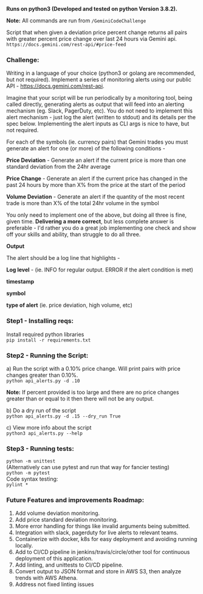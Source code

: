 **Runs on python3 (Developed and tested on python Version 3.8.2).**

**Note:** All commands are run from `/GeminiCodeChallenge`

Script that when given a deviation price percent change returns all pairs with 
greater percent price change over last 24 hours via Gemini api. \
`https://docs.gemini.com/rest-api/#price-feed`

### Challenge:
Writing in a language of your choice (python3 or golang are recommended, but not required).
Implement a series of monitoring alerts using our public API - https://docs.gemini.com/rest-api.

Imagine that your script will be run periodically by a monitoring tool, being called directly,
generating alerts as output that will feed into an alerting mechanism (eg. Slack, PagerDuty, etc).
You do not need to implement this alert mechanism - just log the alert (written to stdout) and its
details per the spec below. Implementing the alert inputs as CLI args is nice to have, but not
required.

For each of the symbols (ie. currency pairs) that Gemini trades you must generate an alert for one (or more) of the following conditions -

**Price Deviation** - Generate an alert if the current price is more than one standard deviation from the 24hr average

**Price Change** - Generate an alert if the current price has changed in the past 24 hours by more than X% from the price at the start of the period

**Volume Deviation** - Generate an alert if the quantity of the most recent trade is more than X% of the total 24hr volume in the symbol

You only need to implement one of the above, but doing all three is fine, given time.
**Delivering a more correct**, but less complete answer is preferable - I'd rather you do a great job implementing one check and show off your skills 
and ability, than struggle to do all three.

**Output**

The alert should be a log line that highlights -

**Log level** - (ie. INFO for regular output. ERROR if the alert condition is met)

**timestamp**

**symbol**

**type of alert** (ie. price deviation, high volume, etc)


### Step1 - Installing reqs:
Install required python libraries \
`pip install -r requirements.txt`

### Step2 - Running the Script:
a) Run the script with a 0.10% price change. 
Will print pairs with price changes greater than 0.10%. \
`python api_alerts.py -d .10`

**Note:** If percent provided is too large and there are no price changes greater than or equal to it
then there will not be any output.

b) Do a dry run of the script \
`python api_alerts.py -d .15 --dry_run True`

c) View more info about the script \
`python3 api_alerts.py --help`

### Step3 - Running tests:
`python -m unittest` \
(Alternatively can use pytest and run that way for fancier testing) \
`python -m pytest` \
Code syntax testing: \
`pylint *`

### Future Features and improvements Roadmap:
1) Add volume deviation monitoring.
2) Add price standard deviation monitoring.
3) More error handling for things like invalid arguments being submitted.
4) Integration with slack, pagerduty for live alerts to relevant teams.
5) Containerize with docker, k8s for easy deployment and avoiding running locally.
6) Add to CI/CD pipeline in jenkins/travis/circle/other tool for continuous deployment of this application.
7) Add linting, and unittests to CI/CD pipeline.
8) Convert output to JSON format and store in AWS S3, then analyze trends with AWS Athena.
9) Address not fixed linting issues

